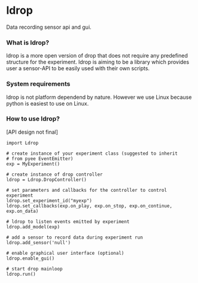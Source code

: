 # ldrop
Data recording sensor api and gui.

### What is ldrop?
ldrop is a more open version of drop that does not require any predefined
structure for the experiment. ldrop is aiming to be a library which provides 
user a sensor-API to be easily used with their own scripts.

### System requirements
ldrop is not platform dependend by nature. However we use Linux because python
is easiest to use on Linux.

### How to use ldrop?
[API design not final]
```
import Ldrop

# create instance of your experiment class (suggested to inherit
# from pyee EventEmitter)
exp = MyExperiment()

# create instance of drop controller
ldrop = Ldrop.DropController()

# set parameters and callbacks for the controller to control experiment
ldrop.set_experiment_id("myexp")
ldrop.set_callbacks(exp.on_play, exp.on_stop, exp.on_continue, exp.on_data)

# ldrop to listen events emitted by experiment
ldrop.add_model(exp)

# add a sensor to record data during experiment run
ldrop.add_sensor('null')

# enable graphical user interface (optional)
ldrop.enable_gui()

# start drop mainloop
ldrop.run()
```